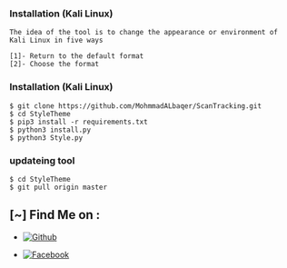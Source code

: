 ### Installation (Kali Linux)

```
The idea of the tool is to change the appearance or environment of Kali Linux in five ways

[1]- Return to the default format
[2]- Choose the format
```




### Installation (Kali Linux)

```
$ git clone https://github.com/MohmmadALbaqer/ScanTracking.git
$ cd StyleTheme
$ pip3 install -r requirements.txt
$ python3 install.py
$ python3 Style.py

```




### updateing tool
```
$ cd StyleTheme
$ git pull origin master

```



## [~] Find Me on :

- [![Github](https://img.shields.io/badge/Github-MohnnadALbaqer-green?style=for-the-badge&logo=github)](https://github.com/MohmmadALbaqer)


- [![Facebook](https://img.shields.io/badge/Instagram-r94xs-green?style=for-the-badge&logo=facebook)](https://instagram.com/r94xs)

